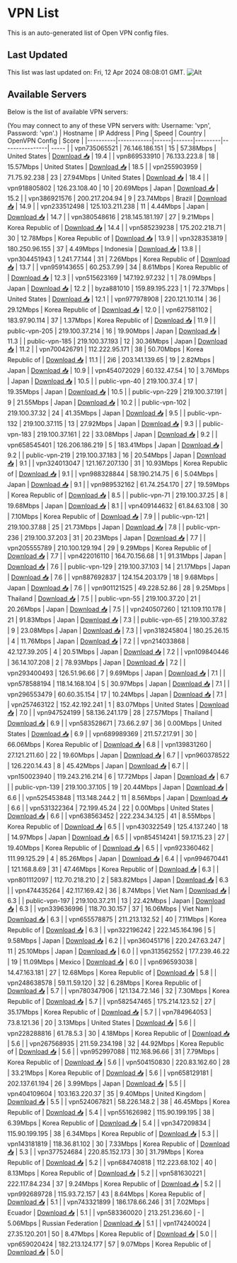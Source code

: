 # VPN List

This is an auto-generated list of Open VPN config files.

## Last Updated

This list was last updated on: Fri, 12 Apr 2024 08:08:01 GMT.
![Alt](https://repobeats.axiom.co/api/embed/186b98318ef1479477931607c1ad7d823f12451f.svg "Repobeats analytics image")

## Available Servers

Below is the list of available VPN servers:

(You may connect to any of these VPN servers with: Username: 'vpn', Password: 'vpn'.)
| Hostname | IP Address | Ping | Speed | Country | OpenVPN Config | Score |
|----------|------------|------|-------|---------|----------------| ----- |
| vpn735065521 | 76.146.186.151 | 15 | 57.38Mbps | United States | [Download 📥](./configs/server_0_US.ovpn) | 19.4 |
| vpn869533910 | 76.133.223.8 | 18 | 15.57Mbps | United States | [Download 📥](./configs/server_1_US.ovpn) | 18.5 |
| vpn255903959 | 71.75.92.238 | 23 | 27.94Mbps | United States | [Download 📥](./configs/server_2_US.ovpn) | 18.4 |
| vpn918805802 | 126.23.108.40 | 10 | 20.69Mbps | Japan | [Download 📥](./configs/server_3_JP.ovpn) | 15.2 |
| vpn386921576 | 200.217.204.94 | 9 | 23.74Mbps | Brazil | [Download 📥](./configs/server_4_BR.ovpn) | 14.9 |
| vpn233512498 | 125.103.211.238 | 11 | 4.44Mbps | Japan | [Download 📥](./configs/server_5_JP.ovpn) | 14.7 |
| vpn380548616 | 218.145.181.197 | 27 | 9.21Mbps | Korea Republic of | [Download 📥](./configs/server_6_KR.ovpn) | 14.4 |
| vpn585239238 | 175.202.218.71 | 30 | 12.78Mbps | Korea Republic of | [Download 📥](./configs/server_7_KR.ovpn) | 13.9 |
| vpn328353819 | 180.250.96.155 | 37 | 4.49Mbps | Indonesia | [Download 📥](./configs/server_8_ID.ovpn) | 13.8 |
| vpn304451943 | 1.241.77.144 | 31 | 7.26Mbps | Korea Republic of | [Download 📥](./configs/server_9_KR.ovpn) | 13.7 |
| vpn959143655 | 60.253.7.99 | 34 | 8.61Mbps | Korea Republic of | [Download 📥](./configs/server_10_KR.ovpn) | 12.3 |
| vpn515623169 | 147.192.97.232 | 1 | 78.09Mbps | Japan | [Download 📥](./configs/server_11_JP.ovpn) | 12.2 |
| byza881010 | 159.89.195.223 | 1 | 72.37Mbps | United States | [Download 📥](./configs/server_12_US.ovpn) | 12.1 |
| vpn977978908 | 220.121.10.114 | 36 | 29.12Mbps | Korea Republic of | [Download 📥](./configs/server_13_KR.ovpn) | 12.0 |
| vpn627581102 | 183.97.90.114 | 37 | 1.37Mbps | Korea Republic of | [Download 📥](./configs/server_14_KR.ovpn) | 11.9 |
| public-vpn-205 | 219.100.37.214 | 16 | 19.90Mbps | Japan | [Download 📥](./configs/server_15_JP.ovpn) | 11.3 |
| public-vpn-185 | 219.100.37.193 | 12 | 30.36Mbps | Japan | [Download 📥](./configs/server_16_JP.ovpn) | 11.2 |
| vpn700426791 | 112.222.95.171 | 38 | 50.70Mbps | Korea Republic of | [Download 📥](./configs/server_17_KR.ovpn) | 11.1 |
| 2i6 | 203.141.139.65 | 19 | 2.82Mbps | Japan | [Download 📥](./configs/server_18_JP.ovpn) | 10.9 |
| vpn454072029 | 60.132.47.54 | 10 | 3.76Mbps | Japan | [Download 📥](./configs/server_19_JP.ovpn) | 10.5 |
| public-vpn-40 | 219.100.37.4 | 17 | 19.35Mbps | Japan | [Download 📥](./configs/server_20_JP.ovpn) | 10.5 |
| public-vpn-229 | 219.100.37.191 | 9 | 21.55Mbps | Japan | [Download 📥](./configs/server_21_JP.ovpn) | 10.2 |
| public-vpn-102 | 219.100.37.32 | 24 | 41.35Mbps | Japan | [Download 📥](./configs/server_22_JP.ovpn) | 9.5 |
| public-vpn-132 | 219.100.37.115 | 13 | 27.92Mbps | Japan | [Download 📥](./configs/server_23_JP.ovpn) | 9.3 |
| public-vpn-183 | 219.100.37.161 | 22 | 33.08Mbps | Japan | [Download 📥](./configs/server_24_JP.ovpn) | 9.2 |
| vpn658545401 | 126.206.186.219 | 5 | 183.41Mbps | Japan | [Download 📥](./configs/server_25_JP.ovpn) | 9.2 |
| public-vpn-219 | 219.100.37.183 | 16 | 20.54Mbps | Japan | [Download 📥](./configs/server_26_JP.ovpn) | 9.1 |
| vpn324013047 | 121.167.207.130 | 31 | 10.93Mbps | Korea Republic of | [Download 📥](./configs/server_27_KR.ovpn) | 9.1 |
| vpn988328844 | 58.190.214.75 | 6 | 5.04Mbps | Japan | [Download 📥](./configs/server_28_JP.ovpn) | 9.1 |
| vpn989532162 | 61.74.254.170 | 27 | 19.59Mbps | Korea Republic of | [Download 📥](./configs/server_29_KR.ovpn) | 8.5 |
| public-vpn-71 | 219.100.37.25 | 8 | 19.68Mbps | Japan | [Download 📥](./configs/server_30_JP.ovpn) | 8.1 |
| vpn409144632 | 61.84.63.108 | 30 | 7.10Mbps | Korea Republic of | [Download 📥](./configs/server_31_KR.ovpn) | 7.9 |
| public-vpn-121 | 219.100.37.88 | 25 | 21.73Mbps | Japan | [Download 📥](./configs/server_32_JP.ovpn) | 7.8 |
| public-vpn-236 | 219.100.37.203 | 31 | 20.23Mbps | Japan | [Download 📥](./configs/server_33_JP.ovpn) | 7.7 |
| vpn205555789 | 210.100.129.194 | 29 | 9.29Mbps | Korea Republic of | [Download 📥](./configs/server_34_KR.ovpn) | 7.7 |
| vpn422016110 | 164.70.156.68 | 1 | 91.31Mbps | Japan | [Download 📥](./configs/server_35_JP.ovpn) | 7.6 |
| public-vpn-129 | 219.100.37.103 | 14 | 21.17Mbps | Japan | [Download 📥](./configs/server_36_JP.ovpn) | 7.6 |
| vpn887692837 | 124.154.203.179 | 18 | 9.68Mbps | Japan | [Download 📥](./configs/server_37_JP.ovpn) | 7.6 |
| vpn901121525 | 49.228.52.86 | 28 | 9.25Mbps | Thailand | [Download 📥](./configs/server_38_TH.ovpn) | 7.5 |
| public-vpn-55 | 219.100.37.20 | 21 | 20.26Mbps | Japan | [Download 📥](./configs/server_39_JP.ovpn) | 7.5 |
| vpn240507260 | 121.109.110.178 | 21 | 91.83Mbps | Japan | [Download 📥](./configs/server_40_JP.ovpn) | 7.3 |
| public-vpn-65 | 219.100.37.82 | 9 | 23.08Mbps | Japan | [Download 📥](./configs/server_41_JP.ovpn) | 7.3 |
| vpn318245804 | 180.25.26.15 | 4 | 11.76Mbps | Japan | [Download 📥](./configs/server_42_JP.ovpn) | 7.2 |
| vpn214033868 | 42.127.39.205 | 4 | 20.51Mbps | Japan | [Download 📥](./configs/server_43_JP.ovpn) | 7.2 |
| vpn109840446 | 36.14.107.208 | 2 | 78.93Mbps | Japan | [Download 📥](./configs/server_44_JP.ovpn) | 7.2 |
| vpn293400493 | 126.51.96.66 | 7 | 9.69Mbps | Japan | [Download 📥](./configs/server_45_JP.ovpn) | 7.1 |
| vpn578588194 | 118.14.168.104 | 5 | 30.97Mbps | Japan | [Download 📥](./configs/server_46_JP.ovpn) | 7.1 |
| vpn296553479 | 60.60.35.154 | 17 | 10.24Mbps | Japan | [Download 📥](./configs/server_47_JP.ovpn) | 7.1 |
| vpn257463122 | 152.42.192.241 | 1 | 83.07Mbps | United States | [Download 📥](./configs/server_48_US.ovpn) | 7.0 |
| vpn947524199 | 58.136.241.179 | 28 | 27.57Mbps | Thailand | [Download 📥](./configs/server_49_TH.ovpn) | 6.9 |
| vpn583528671 | 73.66.2.97 | 36 | 0.00Mbps | United States | [Download 📥](./configs/server_50_US.ovpn) | 6.9 |
| vpn689989369 | 211.57.217.91 | 30 | 66.06Mbps | Korea Republic of | [Download 📥](./configs/server_51_KR.ovpn) | 6.8 |
| vpn139831260 | 27.121.211.60 | 22 | 19.60Mbps | Japan | [Download 📥](./configs/server_52_JP.ovpn) | 6.7 |
| vpn960378522 | 126.220.14.43 | 8 | 45.42Mbps | Japan | [Download 📥](./configs/server_53_JP.ovpn) | 6.7 |
| vpn150023940 | 119.243.216.214 | 6 | 17.72Mbps | Japan | [Download 📥](./configs/server_54_JP.ovpn) | 6.7 |
| public-vpn-139 | 219.100.37.105 | 19 | 20.44Mbps | Japan | [Download 📥](./configs/server_55_JP.ovpn) | 6.6 |
| vpn525453848 | 113.148.244.2 | 11 | 8.56Mbps | Japan | [Download 📥](./configs/server_56_JP.ovpn) | 6.6 |
| vpn531322364 | 72.199.45.24 | 22 | 0.00Mbps | United States | [Download 📥](./configs/server_57_US.ovpn) | 6.6 |
| vpn638563452 | 222.234.34.125 | 41 | 8.55Mbps | Korea Republic of | [Download 📥](./configs/server_58_KR.ovpn) | 6.5 |
| vpn430322549 | 125.4.137.240 | 18 | 14.97Mbps | Japan | [Download 📥](./configs/server_59_JP.ovpn) | 6.5 |
| vpn854514241 | 59.17.15.23 | 27 | 19.40Mbps | Korea Republic of | [Download 📥](./configs/server_60_KR.ovpn) | 6.5 |
| vpn923360462 | 111.99.125.29 | 4 | 85.26Mbps | Japan | [Download 📥](./configs/server_61_JP.ovpn) | 6.4 |
| vpn994670441 | 121.168.8.69 | 31 | 47.46Mbps | Korea Republic of | [Download 📥](./configs/server_62_KR.ovpn) | 6.3 |
| vpn801112097 | 112.70.218.210 | 2 | 583.82Mbps | Japan | [Download 📥](./configs/server_63_JP.ovpn) | 6.3 |
| vpn474435264 | 42.117.169.42 | 36 | 8.74Mbps | Viet Nam | [Download 📥](./configs/server_64_VN.ovpn) | 6.3 |
| public-vpn-197 | 219.100.37.211 | 13 | 22.42Mbps | Japan | [Download 📥](./configs/server_65_JP.ovpn) | 6.3 |
| vpn339636996 | 118.70.30.157 | 37 | 16.06Mbps | Viet Nam | [Download 📥](./configs/server_66_VN.ovpn) | 6.3 |
| vpn655578875 | 211.213.132.52 | 40 | 7.11Mbps | Korea Republic of | [Download 📥](./configs/server_67_KR.ovpn) | 6.3 |
| vpn322196242 | 222.145.164.196 | 5 | 9.58Mbps | Japan | [Download 📥](./configs/server_68_JP.ovpn) | 6.2 |
| vpn360451716 | 220.247.63.247 | 11 | 25.10Mbps | Japan | [Download 📥](./configs/server_69_JP.ovpn) | 6.0 |
| vpn313562552 | 177.239.46.22 | 19 | 11.09Mbps | Mexico | [Download 📥](./configs/server_70_MX.ovpn) | 6.0 |
| vpn696593038 | 14.47.163.181 | 27 | 12.68Mbps | Korea Republic of | [Download 📥](./configs/server_71_KR.ovpn) | 5.8 |
| vpn248638578 | 59.11.59.120 | 32 | 6.28Mbps | Korea Republic of | [Download 📥](./configs/server_72_KR.ovpn) | 5.7 |
| vpn780347906 | 121.134.72.146 | 32 | 7.30Mbps | Korea Republic of | [Download 📥](./configs/server_73_KR.ovpn) | 5.7 |
| vpn582547465 | 175.214.123.52 | 27 | 35.17Mbps | Korea Republic of | [Download 📥](./configs/server_74_KR.ovpn) | 5.7 |
| vpn784964053 | 73.8.121.36 | 20 | 3.13Mbps | United States | [Download 📥](./configs/server_75_US.ovpn) | 5.6 |
| vpn228288816 | 61.78.5.3 | 30 | 4.18Mbps | Korea Republic of | [Download 📥](./configs/server_76_KR.ovpn) | 5.6 |
| vpn267568935 | 211.59.234.198 | 32 | 44.92Mbps | Korea Republic of | [Download 📥](./configs/server_77_KR.ovpn) | 5.6 |
| vpn952997088 | 112.168.96.66 | 31 | 7.79Mbps | Korea Republic of | [Download 📥](./configs/server_78_KR.ovpn) | 5.6 |
| vpn504150830 | 220.83.162.60 | 28 | 33.21Mbps | Korea Republic of | [Download 📥](./configs/server_79_KR.ovpn) | 5.6 |
| vpn658129181 | 202.137.61.194 | 26 | 3.99Mbps | Japan | [Download 📥](./configs/server_80_JP.ovpn) | 5.5 |
| vpn404109604 | 103.163.220.37 | 35 | 9.40Mbps | United Kingdom | [Download 📥](./configs/server_81_GB.ovpn) | 5.5 |
| vpn524067821 | 58.226.148.2 | 38 | 46.45Mbps | Korea Republic of | [Download 📥](./configs/server_82_KR.ovpn) | 5.4 |
| vpn551626982 | 115.90.199.195 | 38 | 6.39Mbps | Korea Republic of | [Download 📥](./configs/server_83_KR.ovpn) | 5.4 |
| vpn347209834 | 115.90.199.195 | 38 | 6.34Mbps | Korea Republic of | [Download 📥](./configs/server_84_KR.ovpn) | 5.3 |
| vpn143181819 | 118.36.81.102 | 30 | 7.33Mbps | Korea Republic of | [Download 📥](./configs/server_85_KR.ovpn) | 5.3 |
| vpn377524684 | 220.85.152.173 | 30 | 31.79Mbps | Korea Republic of | [Download 📥](./configs/server_86_KR.ovpn) | 5.2 |
| vpn684740818 | 112.223.68.102 | 40 | 8.13Mbps | Korea Republic of | [Download 📥](./configs/server_87_KR.ovpn) | 5.2 |
| vpn581630221 | 222.117.84.234 | 37 | 9.24Mbps | Korea Republic of | [Download 📥](./configs/server_88_KR.ovpn) | 5.2 |
| vpn992689728 | 115.93.72.157 | 43 | 8.64Mbps | Korea Republic of | [Download 📥](./configs/server_89_KR.ovpn) | 5.1 |
| vpn743321899 | 186.178.66.246 | 31 | 7.02Mbps | Ecuador | [Download 📥](./configs/server_90_EC.ovpn) | 5.1 |
| vpn583360020 | 213.251.236.60 | - | 5.06Mbps | Russian Federation | [Download 📥](./configs/server_91_RU.ovpn) | 5.1 |
| vpn174240024 | 27.35.120.201 | 50 | 8.47Mbps | Korea Republic of | [Download 📥](./configs/server_92_KR.ovpn) | 5.0 |
| vpn659020424 | 182.213.124.177 | 57 | 9.07Mbps | Korea Republic of | [Download 📥](./configs/server_93_KR.ovpn) | 5.0 |
